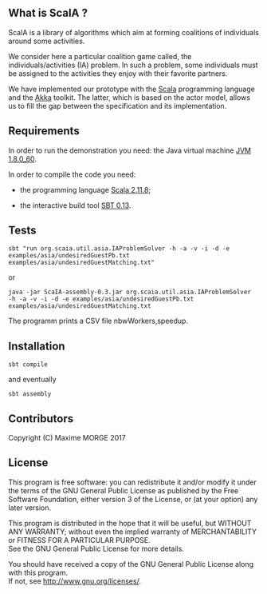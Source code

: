 ## What is ScaIA ?

ScaIA is a library of algorithms which aim at forming coalitions of individuals around some
activities.

We consider here a particular coalition game called, the
individuals/activities (IA) problem.  In such a problem, some
individuals must be assigned to the activities they enjoy with their
favorite partners.

We have implemented our prototype with the
[Scala](https://www.scala-lang.org/) programming language and the
[Akka](http://akka.io/) toolkit. The latter, which is based on the
actor model, allows us to fill the gap between the specification and
its implementation.

## Requirements

In order to run the demonstration you need: the Java virtual machine
[JVM 1.8.0_60](http://www.oracle.com/technetwork/java/javase/downloads/index.html).

In order to compile the code you need:

- the programming language [Scala 2.11.8](http://www.scala-lang.org/download/);

- the interactive build tool [SBT 0.13](http://www.scala-sbt.org/download.html).

## Tests

    sbt "run org.scaia.util.asia.IAProblemSolver -h -a -v -i -d -e examples/asia/undesiredGuestPb.txt examples/asia/undesiredGuestMatching.txt"
or 

    java -jar ScaIA-assembly-0.3.jar org.scaia.util.asia.IAProblemSolver  -h -a -v -i -d -e examples/asia/undesiredGuestPb.txt  examples/asia/undesiredGuestMatching.txt

The programm prints a CSV file nbwWorkers,speedup.

## Installation

    sbt compile

and eventually 

    sbt assembly


## Contributors

Copyright (C) Maxime MORGE 2017

## License

This program is free software: you can redistribute it and/or modify it under the terms of the 
GNU General Public License as published by the Free Software Foundation, either version 3 of the License, 
or (at your option) any later version.

This program is distributed in the hope that it will be useful, but WITHOUT ANY WARRANTY; 
without even the implied warranty of MERCHANTABILITY or FITNESS FOR A PARTICULAR PURPOSE.  
See the GNU General Public License for more details.

You should have received a copy of the GNU General Public License along with this program.  
If not, see <http://www.gnu.org/licenses/>.
